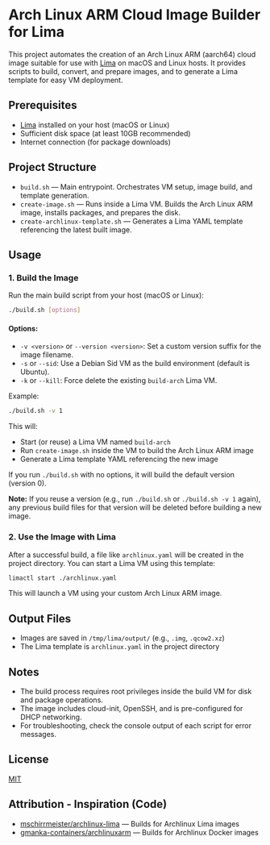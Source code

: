 # Arch Linux ARM Cloud Image Builder for Lima

This project automates the creation of an Arch Linux ARM (aarch64) cloud image suitable for use with [Lima](https://github.com/lima-vm/lima) on macOS and Linux hosts. It provides scripts to build, convert, and prepare images, and to generate a Lima template for easy VM deployment.

## Prerequisites

- [Lima](https://github.com/lima-vm/lima) installed on your host (macOS or Linux)
- Sufficient disk space (at least 10GB recommended)
- Internet connection (for package downloads)

## Project Structure

- `build.sh` — Main entrypoint. Orchestrates VM setup, image build, and template generation.
- `create-image.sh` — Runs inside a Lima VM. Builds the Arch Linux ARM image, installs packages, and prepares the disk.
- `create-archlinux-template.sh` — Generates a Lima YAML template referencing the latest built image.

## Usage

### 1. Build the Image

Run the main build script from your host (macOS or Linux):

```sh
./build.sh [options]
```

#### Options:

- `-v <version>` or `--version <version>`: Set a custom version suffix for the image filename.
- `-s` or `--sid`: Use a Debian Sid VM as the build environment (default is Ubuntu).
- `-k` or `--kill`: Force delete the existing `build-arch` Lima VM.

Example:

```sh
./build.sh -v 1
```

This will:

- Start (or reuse) a Lima VM named `build-arch`
- Run `create-image.sh` inside the VM to build the Arch Linux ARM image
- Generate a Lima template YAML referencing the new image

If you run `./build.sh` with no options, it will build the default version (version 0).

**Note:** If you reuse a version (e.g., run `./build.sh` or `./build.sh -v 1` again), any previous build files for that version will be deleted before building a new image.

### 2. Use the Image with Lima

After a successful build, a file like `archlinux.yaml` will be created in the project directory. You can start a Lima VM using this template:

```sh
limactl start ./archlinux.yaml
```

This will launch a VM using your custom Arch Linux ARM image.

## Output Files

- Images are saved in `/tmp/lima/output/` (e.g., `.img`, `.qcow2.xz`)
- The Lima template is `archlinux.yaml` in the project directory

## Notes

- The build process requires root privileges inside the build VM for disk and package operations.
- The image includes cloud-init, OpenSSH, and is pre-configured for DHCP networking.
- For troubleshooting, check the console output of each script for error messages.

## License

[MIT](./LICENSE)

## Attribution - Inspiration (Code)

- [mschirrmeister/archlinux-lima](https://github.com/mschirrmeister/archlinux-lima) — Builds for Archlinux Lima images
- [gmanka-containers/archlinuxarm](https://github.com/gmanka-containers/archlinuxarm) — Builds for Archlinux Docker images
